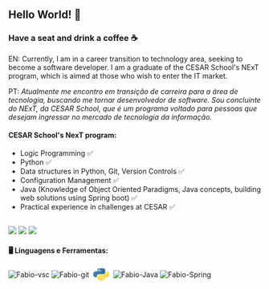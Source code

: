 ## Hello World! 👋
### Have a seat and drink a coffee ☕

EN: Currently, I am in a career transition to technology area, seeking to become a software developer. I am a graduate of the CESAR School's NExT program, which is aimed at those who wish to enter the IT market.

PT: _Atualmente me encontro em transição de carreira para a área de tecnologia, buscando me tornar desenvolvedor de software. Sou concluinte do NExT, da CESAR School, que é um programa voltado para pessoas que desejam ingressar no mercado de tecnologia da informação._
#### CESAR School's NexT program:
- Logic Programming ✅
- Python ✅
- Data structures in Python, Git, Version Controls ✅
- Configuration Management ✅
- Java (Knowledge of Object Oriented Paradigms, Java concepts, building web solutions using Spring boot) ✅
- Practical experience in challenges at CESAR ✅

##

 <div> 
  <a href = "mailto:fabioreis.paz@gmail.com"><img src="https://img.shields.io/badge/Gmail-D14836?style=for-the-badge&logo=gmail&logoColor=white" target="_blank"></a>
  <a href="https://www.linkedin.com/in/fabioreispaz/" target="_blank"><img src="https://img.shields.io/badge/LinkedIn-0077B5?style=for-the-badge&logo=linkedin&logoColor=white" target="_blank"></a>
  <a href="https://instagram.com/fabio.rreis" target="_blank"><img src="https://img.shields.io/badge/-Instagram-%23E4405F?style=for-the-badge&logo=instagram&logoColor=white" target="_blank"></a>

#### 🖥️ Linguagens e Ferramentas:
  <img align="center" alt="Fabio-vsc" height="30" width="40" src="https://cdn.jsdelivr.net/gh/devicons/devicon/icons/vscode/vscode-original.svg">
  <img align="center" alt="Fabio-git" height="30" width="40" src="https://cdn.jsdelivr.net/gh/devicons/devicon/icons/git/git-original.svg">
  <img align="center" alt="Fabio-Python" height="30" width="40" src="https://raw.githubusercontent.com/devicons/devicon/master/icons/python/python-original.svg">
  <img align="center" alt="Fabio-Java" height="30" width="40" src="https://cdn.jsdelivr.net/gh/devicons/devicon/icons/java/java-original.svg">
  <img align="center" alt="Fabio-Spring" height="30" width="40" src="https://cdn.jsdelivr.net/gh/devicons/devicon/icons/spring/spring-original.svg">

 
